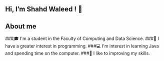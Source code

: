 ## Hi, I’m Shahd Waleed ! 👋
## About me
 
###🎓 I'm a student in the Faculty of Computing and Data Science.
###👀 I have a greater interest in programming.
###💻 I'm interest in learning Java and spending time on the computer.
###🚀 I like to improving my skills.




<!---
Shahd-595/Shahd-595 is a ✨ special ✨ repository because its `README.md` (this file) appears on your GitHub profile.
You can click the Preview link to take a look at your changes.
--->
